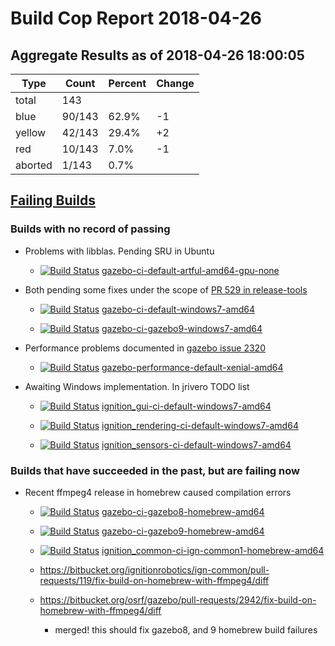 # Build Cop Report 2018-04-26

## Aggregate Results as of 2018-04-26 18:00:05

| Type | Count | Percent | Change |
|--|--|--|--|
| total | 143 | | |
| blue | 90/143 | 62.9% | -1 |
| yellow | 42/143 | 29.4% | +2 |
| red | 10/143 | 7.0% | -1 |
| aborted | 1/143 | 0.7% |  |

## [Failing Builds](https://build.osrfoundation.org/view/main/view/BuildCopFail/)


### Builds with no record of passing


* Problems with libblas. Pending SRU in Ubuntu

    * [![Build Status](https://build.osrfoundation.org/job/gazebo-ci-default-artful-amd64-gpu-none//badge/icon)](https://build.osrfoundation.org/job/gazebo-ci-default-artful-amd64-gpu-none/) [gazebo-ci-default-artful-amd64-gpu-none](https://build.osrfoundation.org/job/gazebo-ci-default-artful-amd64-gpu-none/)


* Both pending some fixes under the scope of [PR 529 in release-tools](https://bitbucket.org/osrf/release-tools/pull-requests/529/fix-windows-gazebo-build/diff)

    * [![Build Status](https://build.osrfoundation.org/job/gazebo-ci-default-windows7-amd64//badge/icon)](https://build.osrfoundation.org/job/gazebo-ci-default-windows7-amd64/) [gazebo-ci-default-windows7-amd64](https://build.osrfoundation.org/job/gazebo-ci-default-windows7-amd64/)


    * [![Build Status](https://build.osrfoundation.org/job/gazebo-ci-gazebo9-windows7-amd64//badge/icon)](https://build.osrfoundation.org/job/gazebo-ci-gazebo9-windows7-amd64/) [gazebo-ci-gazebo9-windows7-amd64](https://build.osrfoundation.org/job/gazebo-ci-gazebo9-windows7-amd64/)


* Performance problems documented in [gazebo issue 2320](https://bitbucket.org/osrf/gazebo/issues/2320/performance_transport_stress-test-times)

    * [![Build Status](https://build.osrfoundation.org/job/gazebo-performance-default-xenial-amd64//badge/icon)](https://build.osrfoundation.org/job/gazebo-performance-default-xenial-amd64/) [gazebo-performance-default-xenial-amd64](https://build.osrfoundation.org/job/gazebo-performance-default-xenial-amd64/)


* Awaiting Windows implementation. In jrivero TODO list

    * [![Build Status](https://build.osrfoundation.org/job/ignition_gui-ci-default-windows7-amd64//badge/icon)](https://build.osrfoundation.org/job/ignition_gui-ci-default-windows7-amd64/) [ignition_gui-ci-default-windows7-amd64](https://build.osrfoundation.org/job/ignition_gui-ci-default-windows7-amd64/)


    * [![Build Status](https://build.osrfoundation.org/job/ignition_rendering-ci-default-windows7-amd64//badge/icon)](https://build.osrfoundation.org/job/ignition_rendering-ci-default-windows7-amd64/) [ignition_rendering-ci-default-windows7-amd64](https://build.osrfoundation.org/job/ignition_rendering-ci-default-windows7-amd64/)


    * [![Build Status](https://build.osrfoundation.org/job/ignition_sensors-ci-default-windows7-amd64//badge/icon)](https://build.osrfoundation.org/job/ignition_sensors-ci-default-windows7-amd64/) [ignition_sensors-ci-default-windows7-amd64](https://build.osrfoundation.org/job/ignition_sensors-ci-default-windows7-amd64/)


### Builds that have succeeded in the past, but are failing now


* Recent ffmpeg4 release in homebrew caused compilation errors

    * [![Build Status](https://build.osrfoundation.org/job/gazebo-ci-gazebo8-homebrew-amd64//badge/icon)](https://build.osrfoundation.org/job/gazebo-ci-gazebo8-homebrew-amd64/) [gazebo-ci-gazebo8-homebrew-amd64](https://build.osrfoundation.org/job/gazebo-ci-gazebo8-homebrew-amd64/)

    * [![Build Status](https://build.osrfoundation.org/job/gazebo-ci-gazebo9-homebrew-amd64//badge/icon)](https://build.osrfoundation.org/job/gazebo-ci-gazebo9-homebrew-amd64/) [gazebo-ci-gazebo9-homebrew-amd64](https://build.osrfoundation.org/job/gazebo-ci-gazebo9-homebrew-amd64/)

    * [![Build Status](https://build.osrfoundation.org/job/ignition_common-ci-ign-common1-homebrew-amd64//badge/icon)](https://build.osrfoundation.org/job/ignition_common-ci-ign-common1-homebrew-amd64/) [ignition_common-ci-ign-common1-homebrew-amd64](https://build.osrfoundation.org/job/ignition_common-ci-ign-common1-homebrew-amd64/)

    * https://bitbucket.org/ignitionrobotics/ign-common/pull-requests/119/fix-build-on-homebrew-with-ffmpeg4/diff

    * https://bitbucket.org/osrf/gazebo/pull-requests/2942/fix-build-on-homebrew-with-ffmpeg4/diff 
        * merged! this should fix gazebo8, and 9 homebrew build failures